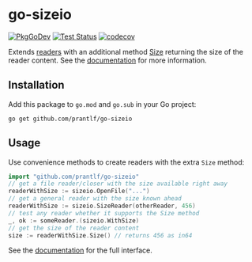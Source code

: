# go-sizeio

[![PkgGoDev](https://pkg.go.dev/badge/github.com/prantlf/go-sizeio)](https://pkg.go.dev/github.com/prantlf/go-sizeio)
[![Test Status](https://github.com/prantlf/go-sizeio/workflows/Test/badge.svg)](https://github.com/prantlf/go-sizeio/actions)
[![codecov](https://codecov.io/gh/prantlf/go-sizeio/branch/master/graph/badge.svg?token=XS0COPSRR7)](https://codecov.io/gh/prantlf/go-sizeio)

Extends [readers] with an additional method [Size] returning the size of the reader content. See the [documentation] for more information.

## Installation

Add this package to `go.mod` and `go.sub` in your Go project:

    go get github.com/prantlf/go-sizeio

## Usage

Use convenience methods to create readers with the extra `Size` method:

```go
import "github.com/prantlf/go-sizeio"
// get a file reader/closer with the size available right away
readerWithSize := sizeio.OpenFile("...")
// get a general reader with the size known ahead
readerWithSize := sizeio.SizeReader(otherReader, 456)
// test any reader whether it supports the Size method
_, ok := someReader.(sizeio.WithSize)
// get the size of the reader content
size := readerWithSize.Size() // returns 456 as in64
```

See the [documentation] for the full interface.

[readers]: https://golang.org/pkg/io/#Reader
[Size]: https://pkg.go.dev/github.com/prantlf/go-sizeio/#WithSize
[documentation]: https://pkg.go.dev/github.com/prantlf/go-sizeio#section-documentation
